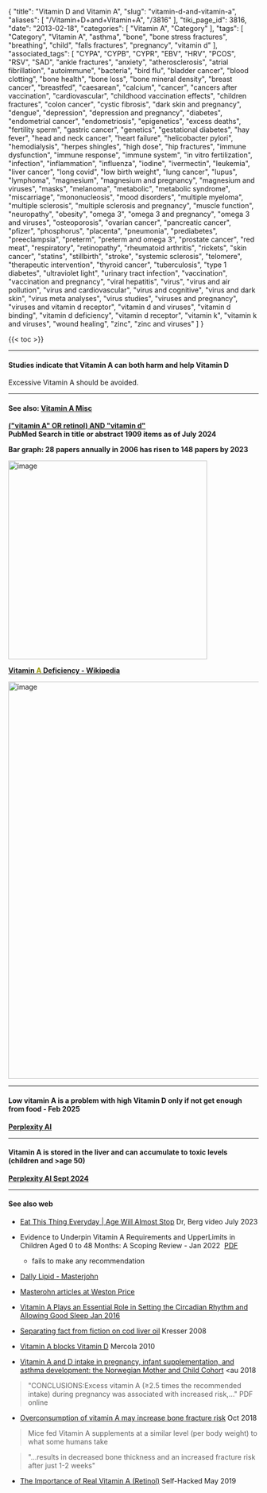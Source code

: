 {
    "title": "Vitamin D and Vitamin A",
    "slug": "vitamin-d-and-vitamin-a",
    "aliases": [
        "/Vitamin+D+and+Vitamin+A",
        "/3816"
    ],
    "tiki_page_id": 3816,
    "date": "2013-02-18",
    "categories": [
        "Vitamin A",
        "Category"
    ],
    "tags": [
        "Category",
        "Vitamin A",
        "asthma",
        "bone",
        "bone stress fractures",
        "breathing",
        "child",
        "falls fractures",
        "pregnancy",
        "vitamin d"
    ],
    "associated_tags": [
        "CYPA",
        "CYPB",
        "CYPR",
        "EBV",
        "HRV",
        "PCOS",
        "RSV",
        "SAD",
        "ankle fractures",
        "anxiety",
        "atherosclerosis",
        "atrial fibrillation",
        "autoimmune",
        "bacteria",
        "bird flu",
        "bladder cancer",
        "blood clotting",
        "bone health",
        "bone loss",
        "bone mineral density",
        "breast cancer",
        "breastfed",
        "caesarean",
        "calcium",
        "cancer",
        "cancers after vaccination",
        "cardiovascular",
        "childhood vaccination effects",
        "children fractures",
        "colon cancer",
        "cystic fibrosis",
        "dark skin and pregnancy",
        "dengue",
        "depression",
        "depression and pregnancy",
        "diabetes",
        "endometrial cancer",
        "endometriosis",
        "epigenetics",
        "excess deaths",
        "fertility sperm",
        "gastric cancer",
        "genetics",
        "gestational diabetes",
        "hay fever",
        "head and neck cancer",
        "heart failure",
        "helicobacter pylori",
        "hemodialysis",
        "herpes shingles",
        "high dose",
        "hip fractures",
        "immune dysfunction",
        "immune response",
        "immune system",
        "in vitro fertilization",
        "infection",
        "inflammation",
        "influenza",
        "iodine",
        "ivermectin",
        "leukemia",
        "liver cancer",
        "long covid",
        "low birth weight",
        "lung cancer",
        "lupus",
        "lymphoma",
        "magnesium",
        "magnesium and pregnancy",
        "magnesium and viruses",
        "masks",
        "melanoma",
        "metabolic",
        "metabolic syndrome",
        "miscarriage",
        "mononucleosis",
        "mood disorders",
        "multiple myeloma",
        "multiple sclerosis",
        "multiple sclerosis and pregnancy",
        "muscle function",
        "neuropathy",
        "obesity",
        "omega 3",
        "omega 3 and pregnancy",
        "omega 3 and viruses",
        "osteoporosis",
        "ovarian cancer",
        "pancreatic cancer",
        "pfizer",
        "phosphorus",
        "placenta",
        "pneumonia",
        "prediabetes",
        "preeclampsia",
        "preterm",
        "preterm and omega 3",
        "prostate cancer",
        "red meat",
        "respiratory",
        "retinopathy",
        "rheumatoid arthritis",
        "rickets",
        "skin cancer",
        "statins",
        "stillbirth",
        "stroke",
        "systemic sclerosis",
        "telomere",
        "therapeutic intervention",
        "thyroid cancer",
        "tuberculosis",
        "type 1 diabetes",
        "ultraviolet light",
        "urinary tract infection",
        "vaccination",
        "vaccination and pregnancy",
        "viral hepatitis",
        "virus",
        "virus and air pollution",
        "virus and cardiovascular",
        "virus and cognitive",
        "virus and dark skin",
        "virus meta analyses",
        "virus studies",
        "viruses and pregnancy",
        "viruses and vitamin d receptor",
        "vitamin d and viruses",
        "vitamin d binding",
        "vitamin d deficiency",
        "vitamin d receptor",
        "vitamin k",
        "vitamin k and viruses",
        "wound healing",
        "zinc",
        "zinc and viruses"
    ]
}


{{< toc >}}

---

#### Studies indicate that Vitamin A can both harm and help Vitamin D  
Excessive Vitamin A should be avoided.

---

#### See also: [Vitamin A Misc](/posts/vitamin-a-misc)

 **[("vitamin A" OR retinol) AND "vitamin d"](http://www.ncbi.nlm.nih.gov/pubmed?term=((%22vitamin%20A%22%5BTitle%2FAbstract%5D)%20OR%20retinol%5BTitle%2FAbstract%5D)%20AND%20%22vitamin%20d%22%5BTitle%2FAbstract%5D)   
PubMed Search in title or abstract 1909 items as of July 2024** 

 **Bar graph: 28 papers annually in 2006 has risen to 148 papers by 2023** 

<img src="https://d378j1rmrlek7x.cloudfront.net/attachments/webp/vit-a-d-papers.webp" alt="image" width="400">

 **[Vitamin <span style="color:#990;">A</span> Deficiency - Wikipedia](https://en.wikipedia.org/wiki/Vitamin_A_deficiency%20)** 

<img src="https://d378j1rmrlek7x.cloudfront.net/attachments/jpeg/vitamin-a-deficiency-map.jpg" alt="image" width="800">

---

#### Low vitamin A is a problem with high Vitamin D only if not get enough from food - Feb 2025

 **[Perplexity AI](https://www.perplexity.ai/search/is-there-a-problem-with-low-vi-ZFSK7sjcTzuZF7JcGTZ0rA)** 

---

#### Vitamin A is stored in the liver and can accumulate to toxic levels (children and >age 50)

 **[Perplexity AI Sept 2024](https://www.perplexity.ai/search/do-some-humans-accumulate-vita-uSV_mxDlS0ePKubpTvR35w)** 

---

#### See also web

* [Eat This Thing Everyday | Age Will Almost Stop](https://www.youtube.com/watch?v=XU0IrJ2oqoM&ab_channel=Mr.Mindset) Dr, Berg video July 2023

* Evidence to Underpin Vitamin A Requirements and UpperLimits in Children Aged 0 to 48 Months: A Scoping Review - Jan 2022 <i class="fas fa-file-pdf" style="margin-right: 0.3em;"></i><a href="https://d378j1rmrlek7x.cloudfront.net/attachments/pdf/vitamin-a-evidence-for-children.pdf">PDF</a>

   * fails to make any recommendation

* [Dally Lipid - Masterjohn](http://chrismasterjohnphd.com/)

* [Masterohn articles at Weston Price ](http://www.westonaprice.org/category/our-blogs/cmasterjohn/)

* [Vitamin A Plays an Essential Role in Setting the Circadian Rhythm and Allowing Good Sleep Jan 2016](http://chrismasterjohnphd.com/2016/01/14/vitamin-plays-essential-role-in-setting/)

* [Separating fact from fiction on cod liver oil](https://chriskresser.com/separating-fact-from-fiction-on-cod-liver-oil/) Kresser 2008

* [Vitamin A blocks Vitamin D](http://articles.mercola.com/sites/articles/archive/2010/03/16/warning-new-proof-confirms-if-you-take-this-supplement-vitamin-d-will-not-work-as-well.aspx) Mercola 2010

* [Vitamin A and D intake in pregnancy, infant supplementation, and asthma development: the Norwegian Mother and Child Cohort](https://www.ncbi.nlm.nih.gov/pubmed/29722838) <au 2018

> "CONCLUSIONS:Excess vitamin A (≥2.5 times the recommended intake) during pregnancy was associated with increased risk,..." PDF online

* [Overconsumption of vitamin A may increase bone fracture risk](https://www.news-medical.net/news/20181008/Overconsumption-of-vitamin-A-may-increase-bone-fracture-risk.aspx) Oct 2018

> Mice fed Vitamin A supplements at a similar level (per body weight) to what some humans take

> "...results in decreased bone thickness and an increased fracture risk after just 1-2 weeks"

* [The Importance of Real Vitamin A (Retinol)](https://selfhacked.com/blog/importance-real-vitamin-retinol/?fbclid=IwAR0YAkIkdOj8TwCDGJcjZX2PA1r-4wKlcApnYCDMK_HKQCm6LHzRh_k8Tgs) Self-Hacked May 2019